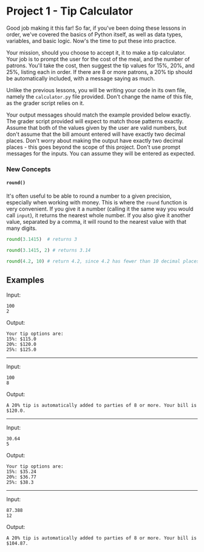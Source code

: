 # Project 1 - Tip Calculator

Good job making it this far! So far, if you've been doing these lessons in order, we've covered the basics of Python itself, 
as well as data types, variables, and basic logic. Now's the time to put these into practice. 

Your mission, should you choose to accept it, it to make a tip calculator. Your job is to prompt the user for the cost 
of the meal, and the number of patrons. You'll take the cost, then suggest the tip values for 15%, 20%, and 25%, listing 
each in order. If there are 8 or more patrons, a 20% tip should be automatically included, with a message saying as much.

Unlike the previous lessons, you will be writing your code in its own file, namely the `calculator.py` file provided. Don't
change the name of this file, as the grader script relies on it.

Your output messages should match the example provided below exactly. The grader script provided will expect to match 
those patterns exactly. Assume that both of the values given by the user are valid numbers, but don't assume that the bill 
amount entered will have exactly two decimal places. Don't worry about making the output have exactly two decimal places - 
this goes beyond the scope of this project. Don't use prompt messages for the inputs. You can assume they will 
be entered as expected.

### New Concepts
#### `round()`
It's often useful to be able to round a number to a given precision, especially when working with money. This is where the
`round` function is very convenient. If you give it a number (calling it the same way you would call `input`), it returns
the nearest whole number. If you also give it another value, separated by a comma, it will round to the nearest value 
with that many digits.

```python
round(3.1415)  # returns 3

round(3.1415, 2) # returns 3.14

round(4.2, 10) # return 4.2, since 4.2 has fewer than 10 decimal places.
```

## Examples

Input: 
```
100
2
```
Output:
```
Your tip options are:
15%: $115.0
20%: $120.0
25%: $125.0
```
---

Input:
```
100
8
```
Output:
```
A 20% tip is automatically added to parties of 8 or more. Your bill is $120.0.
```
---

Input:
```
30.64
5
```
Output:
```
Your tip options are:
15%: $35.24
20%: $36.77
25%: $38.3
```
---

Input:
```
87.388
12
```
Output:
```
A 20% tip is automatically added to parties of 8 or more. Your bill is $104.87.
```
